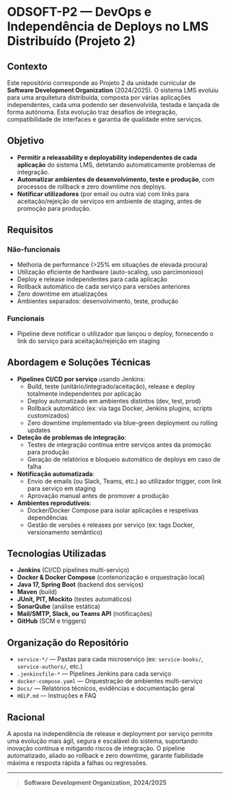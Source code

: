 # ODSOFT-P2 — DevOps e Independência de Deploys no LMS Distribuído (Projeto 2)

## Contexto

Este repositório corresponde ao Projeto 2 da unidade curricular de **Software Development Organization** (2024/2025). O sistema LMS evoluiu para uma arquitetura distribuída, composta por várias aplicações independentes, cada uma podendo ser desenvolvida, testada e lançada de forma autónoma. Esta evolução traz desafios de integração, compatibilidade de interfaces e garantia de qualidade entre serviços.

## Objetivo

- **Permitir a releasability e deployability independentes de cada aplicação** do sistema LMS, detetando automaticamente problemas de integração.
- **Automatizar ambientes de desenvolvimento, teste e produção**, com processos de rollback e zero downtime nos deploys.
- **Notificar utilizadores** (por email ou outra via) com links para aceitação/rejeição de serviços em ambiente de staging, antes de promoção para produção.

## Requisitos

### Não-funcionais
- Melhoria de performance (>25% em situações de elevada procura)
- Utilização eficiente de hardware (auto-scaling, uso parcimonioso)
- Deploy e release independentes para cada aplicação
- Rollback automático de cada serviço para versões anteriores
- Zero downtime em atualizações
- Ambientes separados: desenvolvimento, teste, produção

### Funcionais
- Pipeline deve notificar o utilizador que lançou o deploy, fornecendo o link do serviço para aceitação/rejeição em staging

## Abordagem e Soluções Técnicas

- **Pipelines CI/CD por serviço** usando Jenkins:
  - Build, teste (unitário/integrado/aceitação), release e deploy totalmente independentes por aplicação
  - Deploy automatizado em ambientes distintos (dev, test, prod)
  - Rollback automático (ex: via tags Docker, Jenkins plugins, scripts customizados)
  - Zero downtime implementado via blue-green deployment ou rolling updates
- **Deteção de problemas de integração**:
  - Testes de integração contínua entre serviços antes da promoção para produção
  - Geração de relatórios e bloqueio automático de deploys em caso de falha
- **Notificação automatizada**:
  - Envio de emails (ou Slack, Teams, etc.) ao utilizador trigger, com link para serviço em staging
  - Aprovação manual antes de promover a produção
- **Ambientes reprodutíveis**:
  - Docker/Docker Compose para isolar aplicações e respetivas dependências
  - Gestão de versões e releases por serviço (ex: tags Docker, versionamento semântico)

## Tecnologias Utilizadas

- **Jenkins** (CI/CD pipelines multi-serviço)
- **Docker & Docker Compose** (contenorização e orquestração local)
- **Java 17, Spring Boot** (backend dos serviços)
- **Maven** (build)
- **JUnit, PIT, Mockito** (testes automáticos)
- **SonarQube** (análise estática)
- **Mail/SMTP, Slack, ou Teams API** (notificações)
- **GitHub** (SCM e triggers)

## Organização do Repositório

- `service-*/` — Pastas para cada microserviço (ex: `service-books/`, `service-authors/`, etc.)
- `.jenkinsfile-*` — Pipelines Jenkins para cada serviço
- `docker-compose.yaml` — Orquestração de ambientes multi-serviço
- `Docs/` — Relatórios técnicos, evidências e documentação geral
- `HELP.md` — Instruções e FAQ

## Racional

A aposta na independência de release e deployment por serviço permite uma evolução mais ágil, segura e escalável do sistema, suportando inovação contínua e mitigando riscos de integração. O pipeline automatizado, aliado ao rollback e zero downtime, garante fiabilidade máxima e resposta rápida a falhas ou regressões.

---

> **Software Development Organization, 2024/2025**  
